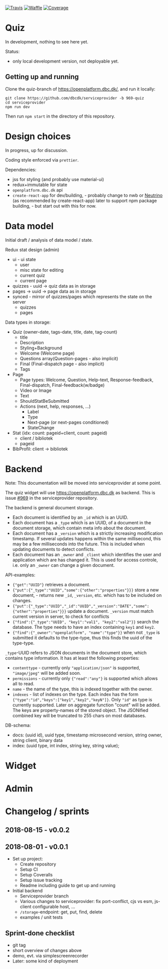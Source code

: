 [![Travis](https://travis-ci.org/solsort/quiz.svg?branch=master)](https://travis-ci.org/solsort/quiz)
[![Waffle](https://badge.waffle.io/solsort/quiz.svg?columns=all)](https://waffle.io/solsort/quiz)
[![Coverage](https://coveralls.io/repos/github/solsort/quiz/badge.svg?branch=master)](https://coveralls.io/github/solsort/quiz?branch=master)

# Quiz

In development, nothing to see here yet.

Status:

- only local development version, not deployable yet.

## Getting up and running

Clone the quiz-branch of <https://openplatform.dbc.dk/>, and run it locally:

```
git clone https://github.com/dbcdk/serviceprovider -b 969-quiz
cd serviceprovider
npm run dev
```

Then run `npm start` in the directory of this repository.

# Design choices

In progress, up for discussion.

Coding style enforced via `prettier`.

Dependencies:

- jss for styling (and probably use material-ui)
- redux+immutable for state
- `openplatform.dbc.dk` api
- `create-react-app` for dev/building, - probably change to nwb or [Neutrino](https://neutrinojs.org/) (as recommended by create-react-app) later to support npm package building, - but start out with this for now.

# Data model

Initial draft / analysis of data model / state.

Redux stat design (admin)

- ui - ui state
  - user
  - misc state for editing
  - current quiz
  - current page
- quizzes - uuid -> quiz data as in storage
- pages -> uuid -> page data as in storage
- synced - mirror of quizzes/pages which represents the state on the server
  - quizzes
  - pages

Data types in storage:

- Quiz (owner-date, tags-date, title, date, tag-count)
  - title
  - Description
  - Styling+Background
  - Welcome (Welcome page)
  - Questions array(Question-pages - also implicit)
  - Final (Final-dispatch page - also implicit)
  - Tags
- Page
  - Page types: Welcome, Question, Help-text, Response-feedback, Final-dispatch, Final-feedback(w/badge)
  - Video or Image
  - Text
  - ShouldStatBeSubmitted
  - Actions (next, help, responses, ...)
    - Label
    - Type
    - Next-page (or next-pages conditioned)
    - StateChange
- Stat (idx: count: pageid+client, count: pageid)
  - client / bibliotek
  - pageid
- BibProfil: client -> bibliotek

# Backend

Note: This documentation will be moved into serviceprovider at some point.

The quiz widget will use <https://openplatform.dbc.dk> as backend. This is issue [#969](https://github.com/DBCDK/serviceprovider/issues/969) in the serviceprovider repository.

The backend is general document storage.

- Each document is identified by an `_id` which is an UUID.
- Each document has a `_type` which is an UUID, of a document in the document storage, which contain meta info about the document.
- Each document has a `_version` which is a strictly increasing modification timestamp. If several updates happens within the same millisecond, this may be a few milliseconds into the future. This is included when updating documents to detect conflicts.
- Each document has an `_owner` and `_client` which identifies the user and application which are has changed it. This is used for access controle, i.e. only an `_owner` can change a given document.

API-examples:

- `{"get":"UUID"}` retrieves a document.
- `{"put":{"_type":"UUID","some":{"other":"properties"}}}` store a new document, - returns new `_id`, `_version`, etc. which has to be included on changes.
- `{"put":{"_type":"UUID","_id":"UUID","_version":"DATE","some":{"other":"properties"}}}` update a document. `_version` must match current version in server, to check for conflicts
- `{"find":{"_type":"UUID", "key1":"val1", "key2":"val2"}}` search the database. The type needs to have an index containing `key1` and `key2`.
- `{"find":{"_owner":"openplatform", "name":"type"}}` when not `_type` is submitted it defaults to the type-type, thus this finds the uuid of the type-type.

`_type`-UUID refers to JSON documents in the document store, which contains type information. It has at least the following properties:

- `contenttype` - currently only `"application/json"` is supported, `"image/jpeg"` will be added soon.
- `permissions` - currently only `{"read":"any"}` is supported which allows all to read.
- `name` - the name of the type, this is indexed together with the owner.
- `indexes` - list of indexes on the type. Each index has the form `{"type":"id","keys":["key1","key2","keyN"]}`. Only `"id"` as type is currently supported. Later on aggregate function "count" will be added. The keys are property-names of the stored object. The JSONified combined key will be truncated to 255 chars on most databases.

DB-schema:

- docs: (uuid id), uuid type, timestamp microsecond version, string owner, string client, binary data
- index: (uuid type, int index, string key, string value);

# Widget

# Admin

# Changelog / sprints

## 2018-08-15 - v0.0.2

## 2018-08-01 - v0.0.1

- Set up project:
  - Create repository
  - Setup CI
  - Setup Coveralls
  - Setup issue tracking
  - Readme including guide to get up and running
- Initial backend
  - Serviceprovider branch
  - Various changes to serviceprovider: fix port-conflict, cjs vs esm, js-client configurable host, ...
  - `/storage`-endpoint: get, put, find, delete
  - examples / unit tests

## Sprint-done checklist

- git tag
- short overview of changes above
- demo, evt. via simplescreenrecorder
- Later: some kind of deployment
